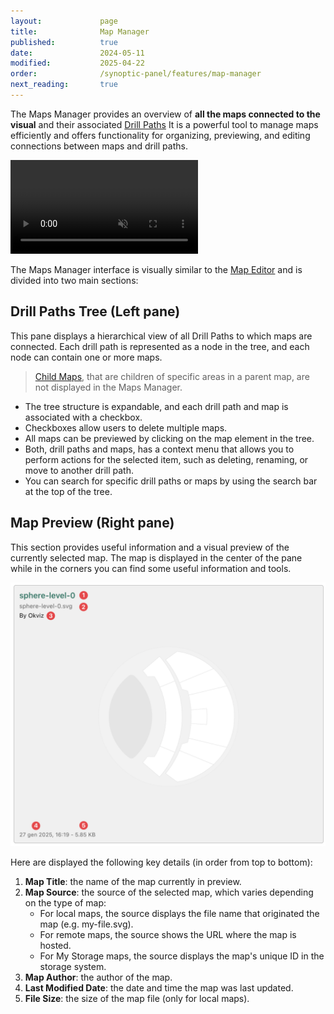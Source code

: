 ```yaml
---
layout:             page
title:              Map Manager
published:          true
date:               2024-05-11
modified:           2025-04-22
order:              /synoptic-panel/features/map-manager
next_reading:       true
---
```


The Maps Manager provides an overview of **all the maps connected to the visual** and their associated [Drill Paths](./drill-mode.md#the-drill-path) It is a powerful tool to manage maps efficiently and offers functionality for organizing, previewing, and editing connections between maps and drill paths.

<video src="images/map-manager.mp4" autoplay loop muted></video>

The Maps Manager interface is visually similar to the [Map Editor](./map-editor/layout.md) and is divided into two main sections:

## Drill Paths Tree (Left pane)

This pane displays a hierarchical view of all Drill Paths to which maps are connected. Each drill path is represented as a node in the tree, and each node can contain one or more maps.

> [Child Maps](../features/drill-mode.md#child-maps), that are children of specific areas in a parent map, are not displayed in the Maps Manager.

- The tree structure is expandable, and each drill path and map is associated with a checkbox.
- Checkboxes allow users to delete multiple maps.
- All maps can be previewed by clicking on the map element in the tree.
- Both, drill paths and maps, has a context menu that allows you to perform actions for the selected item, such as deleting, renaming, or move to another drill path.
- You can search for specific drill paths or maps  by using the search bar at the top of the tree.

## Map Preview (Right pane)

This section provides useful information and a visual preview of the currently selected map.
The map is displayed in the center of the pane while in the corners you can find some useful information and tools.

<img src="images/map-manager-map-preview.png" width="600">

Here are displayed the following key details (in order from top to bottom):
1. **Map Title**: the name of the map currently in preview.
2. **Map Source**: the source of the selected map, which varies depending on the type of map:
	- For local maps, the source displays the file name that originated the map (e.g. my-file.svg).
	- For remote maps, the source shows the URL where the map is hosted.
	- For My Storage maps, the source displays the map's unique ID in the storage system.
3. **Map Author**: the author of the map.
4. **Last Modified Date**: the date and time the map was last updated.
5. **File Size**: the size of the map file (only for local maps).
